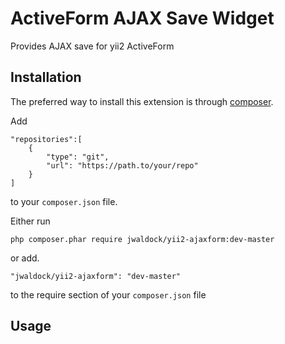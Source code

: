 ActiveForm AJAX Save Widget
===========================
Provides AJAX save for yii2 ActiveForm

Installation
------------

The preferred way to install this extension is through [composer](http://getcomposer.org/download/).

Add

```
"repositories":[
    {
        "type": "git",
        "url": "https://path.to/your/repo"
    }
]
```

to your `composer.json` file.

Either run

```
php composer.phar require jwaldock/yii2-ajaxform:dev-master
```

or add.

```
"jwaldock/yii2-ajaxform": "dev-master"
```

to the require section of your `composer.json` file

Usage
-----

